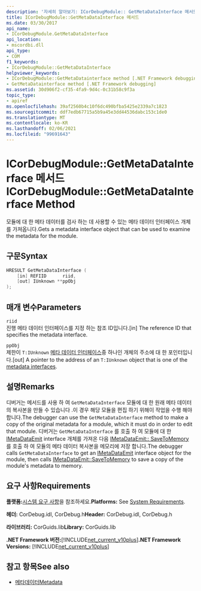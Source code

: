 ```yaml
---
description: '자세히 알아보기: ICorDebugModule:: GetMetaDataInterface 메서드'
title: ICorDebugModule::GetMetaDataInterface 메서드
ms.date: 03/30/2017
api_name:
- ICorDebugModule.GetMetaDataInterface
api_location:
- mscordbi.dll
api_type:
- COM
f1_keywords:
- ICorDebugModule::GetMetaDataInterface
helpviewer_keywords:
- ICorDebugModule::GetMetaDatainterface method [.NET Framework debugging]
- GetMetaDatainterface method [.NET Framework debugging]
ms.assetid: 30d906f2-cf35-4fa9-9d4c-0c31b58c9f3a
topic_type:
- apiref
ms.openlocfilehash: 39af2560b4c10f6dc490bfba5425e2339a7c1823
ms.sourcegitcommit: ddf7edb67715a5b9a45e3dd44536dabc153c1de0
ms.translationtype: MT
ms.contentlocale: ko-KR
ms.lasthandoff: 02/06/2021
ms.locfileid: "99691643"
---
```

# <a name="icordebugmodulegetmetadatainterface-method"></a><span data-ttu-id="88cf5-103">ICorDebugModule::GetMetaDataInterface 메서드</span><span class="sxs-lookup"><span data-stu-id="88cf5-103">ICorDebugModule::GetMetaDataInterface Method</span></span>

<span data-ttu-id="88cf5-104">모듈에 대 한 메타 데이터를 검사 하는 데 사용할 수 있는 메타 데이터 인터페이스 개체를 가져옵니다.</span><span class="sxs-lookup"><span data-stu-id="88cf5-104">Gets a metadata interface object that can be used to examine the metadata for the module.</span></span>  
  
## <a name="syntax"></a><span data-ttu-id="88cf5-105">구문</span><span class="sxs-lookup"><span data-stu-id="88cf5-105">Syntax</span></span>  
  
```cpp  
HRESULT GetMetaDataInterface (  
    [in] REFIID      riid,  
    [out] IUnknown **ppObj  
);  
```  
  
## <a name="parameters"></a><span data-ttu-id="88cf5-106">매개 변수</span><span class="sxs-lookup"><span data-stu-id="88cf5-106">Parameters</span></span>  

 `riid`  
 <span data-ttu-id="88cf5-107">진행 메타 데이터 인터페이스를 지정 하는 참조 ID입니다.</span><span class="sxs-lookup"><span data-stu-id="88cf5-107">[in] The reference ID that specifies the metadata interface.</span></span>  
  
 `ppObj`  
 <span data-ttu-id="88cf5-108">제한이 `T:IUnknown` [메타 데이터 인터페이스](../metadata/metadata-interfaces.md)중 하나인 개체의 주소에 대 한 포인터입니다.</span><span class="sxs-lookup"><span data-stu-id="88cf5-108">[out] A pointer to the address of an `T:IUnknown` object that is one of the [metadata interfaces](../metadata/metadata-interfaces.md).</span></span>  
  
## <a name="remarks"></a><span data-ttu-id="88cf5-109">설명</span><span class="sxs-lookup"><span data-stu-id="88cf5-109">Remarks</span></span>  

 <span data-ttu-id="88cf5-110">디버거는 메서드를 사용 하 여 `GetMetaDataInterface` 모듈에 대 한 원래 메타 데이터의 복사본을 만들 수 있습니다 .이 경우 해당 모듈을 편집 하기 위해이 작업을 수행 해야 합니다.</span><span class="sxs-lookup"><span data-stu-id="88cf5-110">The debugger can use the `GetMetaDataInterface` method to make a copy of the original metadata for a module, which it must do in order to edit that module.</span></span> <span data-ttu-id="88cf5-111">디버거는 `GetMetaDataInterface` 를 호출 하 여 모듈에 대 한 [IMetaDataEmit](../metadata/imetadataemit-interface.md) interface 개체를 가져온 다음 [IMetaDataEmit:: SaveToMemory](../metadata/imetadataemit-savetomemory-method.md) 를 호출 하 여 모듈의 메타 데이터 복사본을 메모리에 저장 합니다.</span><span class="sxs-lookup"><span data-stu-id="88cf5-111">The debugger calls `GetMetaDataInterface` to get an [IMetaDataEmit](../metadata/imetadataemit-interface.md) interface object for the module, then calls [IMetaDataEmit::SaveToMemory](../metadata/imetadataemit-savetomemory-method.md) to save a copy of the module's metadata to memory.</span></span>  
  
## <a name="requirements"></a><span data-ttu-id="88cf5-112">요구 사항</span><span class="sxs-lookup"><span data-stu-id="88cf5-112">Requirements</span></span>  

 <span data-ttu-id="88cf5-113">**플랫폼:**[시스템 요구 사항](../../get-started/system-requirements.md)을 참조하세요.</span><span class="sxs-lookup"><span data-stu-id="88cf5-113">**Platforms:** See [System Requirements](../../get-started/system-requirements.md).</span></span>  
  
 <span data-ttu-id="88cf5-114">**헤더:** CorDebug.idl, CorDebug.h</span><span class="sxs-lookup"><span data-stu-id="88cf5-114">**Header:** CorDebug.idl, CorDebug.h</span></span>  
  
 <span data-ttu-id="88cf5-115">**라이브러리:** CorGuids.lib</span><span class="sxs-lookup"><span data-stu-id="88cf5-115">**Library:** CorGuids.lib</span></span>  
  
 <span data-ttu-id="88cf5-116">**.NET Framework 버전:**[!INCLUDE[net_current_v10plus](../../../../includes/net-current-v10plus-md.md)]</span><span class="sxs-lookup"><span data-stu-id="88cf5-116">**.NET Framework Versions:** [!INCLUDE[net_current_v10plus](../../../../includes/net-current-v10plus-md.md)]</span></span>  
  
## <a name="see-also"></a><span data-ttu-id="88cf5-117">참고 항목</span><span class="sxs-lookup"><span data-stu-id="88cf5-117">See also</span></span>

- [<span data-ttu-id="88cf5-118">메타데이터</span><span class="sxs-lookup"><span data-stu-id="88cf5-118">Metadata</span></span>](../metadata/index.md)
